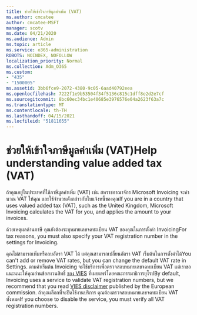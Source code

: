 ```yaml
---
title: ช่วยให้เข้าใจภาษีมูลค่าเพิ่ม (VAT)
ms.author: cmcatee
author: cmcatee-MSFT
manager: scotv
ms.date: 04/21/2020
ms.audience: Admin
ms.topic: article
ms.service: o365-administration
ROBOTS: NOINDEX, NOFOLLOW
localization_priority: Normal
ms.collection: Adm_O365
ms.custom:
- "435"
- "1500005"
ms.assetid: 3bb6fce9-2072-4380-9c05-6aad40792eea
ms.openlocfilehash: 7222f1e9b53504f34f5136c815c1dff8e2d2e7cf
ms.sourcegitcommit: 8bc60ec34bc1e40685e3976576e04a2623f63a7c
ms.translationtype: MT
ms.contentlocale: th-TH
ms.lasthandoff: 04/15/2021
ms.locfileid: "51811655"
---
```

# <a name="help-understanding-value-added-tax-vat"></a><span data-ttu-id="a89b0-102">ช่วยให้เข้าใจภาษีมูลค่าเพิ่ม (VAT)</span><span class="sxs-lookup"><span data-stu-id="a89b0-102">Help understanding value added tax (VAT)</span></span>

<span data-ttu-id="a89b0-103">ถ้าคุณอยู่ในประเทศที่ใช้ภาษีมูลค่าเพิ่ม (VAT) เช่น สหราชอาณาจักร Microsoft Invoicing จะคํานวณ VAT ให้คุณ และใช้จํานวนดังกล่าวกับใบแจ้งหนี้ของคุณ</span><span class="sxs-lookup"><span data-stu-id="a89b0-103">If you are in a country that uses valued added tax (VAT), such as the United Kingdom, Microsoft Invoicing calculates the VAT for you, and applies the amount to your invoices.</span></span>
  
<span data-ttu-id="a89b0-104">ด้วยเหตุผลด้านภาษี คุณยังต้องระบุหมายเลขจดทะเบียน VAT ของคุณในการตั้งค่า Invoicing</span><span class="sxs-lookup"><span data-stu-id="a89b0-104">For tax reasons, you must also specify your VAT registration number in the settings for Invoicing.</span></span>
  
<span data-ttu-id="a89b0-105">คุณไม่สามารถเพิ่มหรือลบอัตรา VAT ได้ แต่คุณสามารถเปลี่ยนอัตรา VAT เริ่มต้นในการตั้งค่าได้</span><span class="sxs-lookup"><span data-stu-id="a89b0-105">You can't add or remove VAT rates, but you can change the default VAT rate in Settings.</span></span> <span data-ttu-id="a89b0-106">ตามค่าเริ่มต้น Invoicing จะใช้บริการเพื่อตรวจสอบหมายเลขจดทะเบียน VAT แต่เราขอแนะนนะให้คุณอ่านข้อสงวนสิทธิ์ [ของ VIES](https://go.microsoft.com/fwlink/?LinkID=841741) ที่เผยแพร่โดยคณะกรรมาธิการยุโรป</span><span class="sxs-lookup"><span data-stu-id="a89b0-106">By default, Invoicing uses a service to validate VAT registration numbers, but we recommend that you read [VIES disclaimer](https://go.microsoft.com/fwlink/?LinkID=841741) published by the European commission.</span></span> <span data-ttu-id="a89b0-107">ถ้าคุณเลือกที่จะปิดใช้งานบริการ คุณต้องตรวจสอบหมายเลขจดทะเบียน VAT ทั้งหมด</span><span class="sxs-lookup"><span data-stu-id="a89b0-107">If you choose to disable the service, you must verify all VAT registration numbers.</span></span>